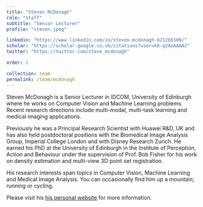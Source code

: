 ```yaml
---
title: "Steven McDonagh"
role: "staff"
subtitle: "Senior Lecturer"
profile: "steven.jpeg"

linkedin: "https://www.linkedin.com/in/steven-mcdonagh-6212bb109/"
scholar: "https://scholar.google.co.uk/citations?user=k8-q2AoAAAAJ"
twitter: "https://twitter.com/steve_mcdonagh"

order: 2

collection: team
permalink: /team/mcdonagh
---
```


Steven McDonagh is a Senior Lecturer in IDCOM, University of Edinburgh where he works on Computer Vision and Machine Learning problems. Recent research directions include multi-modal, multi-task learning and medical imaging applications.

Previously he was a Principal Research Scientist with Huawei R&D, UK and has also held postdoctoral positions with the Biomedical Image Analysis Group, Imperial College London and with Disney Research Zurich. He earned his PhD at the University of Edinburgh in the Institute of Perception, Action and Behaviour under the supervision of Prof. Bob Fisher for his work on density estimation and multi-view 3D point set registration.

His research interests span topics in Computer Vision, Machine Learning and Medical Image Analysis. You can occasionally find him up a mountain; running or cycling.

Please visit his [his personal website](https://smcdonagh.github.io/) for more information.
